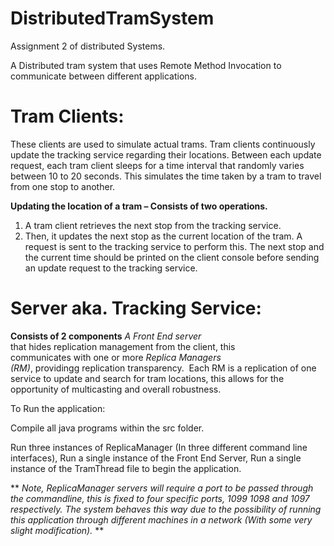 # DistributedTramSystem
Assignment 2 of distributed Systems.

A Distributed tram system that uses Remote Method Invocation to communicate between different applications.

# Tram Clients:
These clients are used to simulate actual trams. Tram clients continuously update the tracking service regarding
their locations. Between each update request, each tram client sleeps for a time interval that randomly varies
between 10 to 20 seconds. This simulates the time taken by a tram to travel from one stop to another.

**Updating the location of a tram – Consists of two operations.**
1. A tram client retrieves the next stop from the tracking service.
2. Then, it updates the next stop as the current location of the tram. A request is sent to the tracking service to
perform this. The next stop and the current time should be printed on the client console before sending an
update request to the tracking service.

# Server aka. Tracking Service:

**Consists of 2 components**
*A Front End server*  that hides replication management from the client, this communicates with one or more
*Replica Managers (RM)*, providingg replication transparency. 
Each RM is a replication of one service to update and search for tram locations, 
this allows for the opportunity of multicasting and overall robustness.

To Run the application:

Compile all java programs within the src folder.

Run three instances of ReplicaManager (In three different command line interfaces),
Run a single instance of the Front End Server,
Run a single instance of the TramThread file to begin the application.

** _Note, ReplicaManager servers will require a port to be passed through the commandline, this is fixed to four specific ports, 1099 1098 and 1097 respectively. The system behaves this way due to the possibility of running this application through different machines in a network (With some very slight modification)._ **
